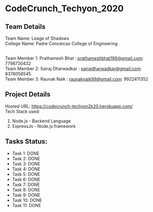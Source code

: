 # CodeCrunch_Techyon_2020

## Team Details

Team Name: Leage of Shadows<br />
College Name: Padre Conceicao College of Engineering<br /><br />

Team Member 1: Prathamesh Bhat : prathameshbhat199@gmail.com: 7798730432<br />
Team Member 2: Sairaj Dharwadkar : sairajdharwadkar@gmail.com: 8378058545<br />
Team Member 3: Raunak Naik : raunaknaik99@gmail.com: 9922411352<br />

## Project Details

Hosted URL: https://codecrunch-techyon2k20.herokuapp.com/<br />
Tech Stack used:
1) Node.js - Backend Language
2) ExpressJs - Node.js framework

## Tasks Status:

* Task 1: DONE
* Task 2: DONE
* Task 3: DONE
* Task 4: DONE
* Task 5: DONE
* Task 6: DONE
* Task 7: DONE
* Task 8: DONE
* Task 9: DONE
* Task 10: DONE
* Task 11: DONE
